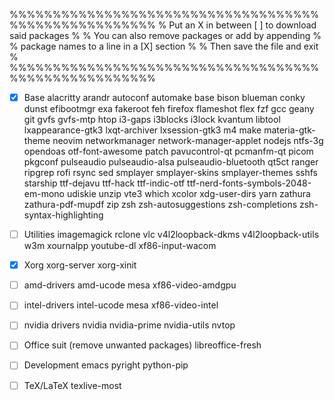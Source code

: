 %%%%%%%%%%%%%%%%%%%%%%%%%%%%%%%%%%%%%%%%%%%%%%%%%%%%%
% Put an X in between [ ] to download said packages % 
% You can also remove packages or add by appending  %
%    package names to a line in a [X] section       %
%         Then save the file and exit               %
%%%%%%%%%%%%%%%%%%%%%%%%%%%%%%%%%%%%%%%%%%%%%%%%%%%%%

- [X] Base
alacritty arandr autoconf automake base bison blueman conky dunst efibootmgr exa fakeroot feh firefox flameshot flex fzf gcc geany git gvfs gvfs-mtp htop i3-gaps i3blocks i3lock kvantum libtool lxappearance-gtk3 lxqt-archiver lxsession-gtk3 m4 make materia-gtk-theme neovim networkmanager network-manager-applet nodejs ntfs-3g opendoas otf-font-awesome patch pavucontrol-qt pcmanfm-qt picom pkgconf pulseaudio pulseaudio-alsa pulseaudio-bluetooth qt5ct ranger ripgrep rofi rsync sed smplayer smplayer-skins smplayer-themes sshfs starship ttf-dejavu ttf-hack ttf-indic-otf ttf-nerd-fonts-symbols-2048-em-mono udiskie unzip vte3 which xcolor xdg-user-dirs yarn zathura zathura-pdf-mupdf zip zsh zsh-autosuggestions zsh-completions zsh-syntax-highlighting 

- [ ] Utilities
imagemagick rclone vlc v4l2loopback-dkms v4l2loopback-utils w3m xournalpp youtube-dl xf86-input-wacom 

- [X] Xorg
xorg-server xorg-xinit

- [ ] amd-drivers
amd-ucode mesa xf86-video-amdgpu

- [ ] intel-drivers
intel-ucode mesa xf86-video-intel

- [ ] nvidia drivers
nvidia nvidia-prime nvidia-utils nvtop

- [ ] Office suit (remove unwanted packages)
libreoffice-fresh

- [ ] Development
emacs pyright python-pip 

- [ ] TeX/LaTeX
texlive-most
